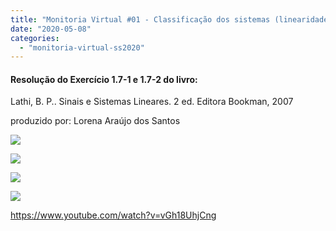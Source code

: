 ```yaml
---
title: "Monitoria Virtual #01 - Classificação dos sistemas (linearidade e invariância no tempo)"
date: "2020-05-08"
categories: 
  - "monitoria-virtual-ss2020"
---
```


#### Resolução do Exercício 1.7-1 e 1.7-2 do livro:  
Lathi, B. P.. Sinais e Sistemas Lineares. 2 ed. Editora Bookman, 2007

produzido por: Lorena Araújo dos Santos

![](image-1.png)

![](images/image-2.png)

![](image.png)

![](image-3-1024x706.png)

https://www.youtube.com/watch?v=vGh18UhjCng
